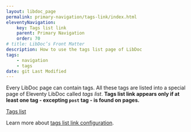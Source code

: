 ```yaml
---
layout: libdoc_page
permalink: primary-navigation/tags-link/index.html
eleventyNavigation:
    key: Tags list link
    parent: Primary Navigation
    order: 70
# title: LibDoc’s Front Matter 
description: How to use the tags list page of LibDoc
tags:
    - navigation
    - tags
date: git Last Modified
---
```


Every LibDoc page can contain tags. All these tags are listed into a special page of Eleventy LibDoc called *tags list*. **Tags list link appears only if at least one tag - excepting `post` tag - is found on pages.**

<div class="pe-none">
    <a  href="/tags/"
        class="d-flex ai-center | pt-5 pb-5 pl-3 | fvs-wght-500 fs-4 td-none | bc-neutral-100 btwidth-1 btstyle-dashed bcolor-neutral-500 cur-pointer"
        style="max-width: var(--ita-widths-sidebar)">
        <span class="d-flex ai-center gap-2 | lsp-2">
            <span class="icon-tag-simple | fs-6 | c-primary-500"></span>
            <span style="color: var(--ita-colors-neutral-900)">Tags list</span>
        </span>
    </a>
</div>

Learn more about [tags list link configuration](/content/configuration/tags-list-link.md).

